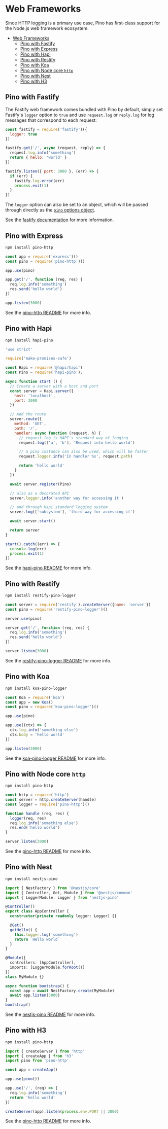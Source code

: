 # Web Frameworks

Since HTTP logging is a primary use case, Pino has first-class support for the Node.js
web framework ecosystem.

- [Web Frameworks](#web-frameworks)
  - [Pino with Fastify](#pino-with-fastify)
  - [Pino with Express](#pino-with-express)
  - [Pino with Hapi](#pino-with-hapi)
  - [Pino with Restify](#pino-with-restify)
  - [Pino with Koa](#pino-with-koa)
  - [Pino with Node core `http`](#pino-with-node-core-http)
  - [Pino with Nest](#pino-with-nest)
  - [Pino with H3](#pino-with-h3)

<a id="fastify"></a>
## Pino with Fastify

The Fastify web framework comes bundled with Pino by default, simply set Fastify's
`logger` option to `true` and use `request.log` or `reply.log` for log messages that correspond
to each request:

```js
const fastify = require('fastify')({
  logger: true
})

fastify.get('/', async (request, reply) => {
  request.log.info('something')
  return { hello: 'world' }
})

fastify.listen({ port: 3000 }, (err) => {
  if (err) {
    fastify.log.error(err)
    process.exit(1)
  }
})
```

The `logger` option can also be set to an object, which will be passed through directly
as the [`pino` options object](/docs/api.md#options-object).

See the [fastify documentation](https://www.fastify.io/docs/latest/Reference/Logging/) for more information.

<a id="express"></a>
## Pino with Express

```sh
npm install pino-http
```

```js
const app = require('express')()
const pino = require('pino-http')()

app.use(pino)

app.get('/', function (req, res) {
  req.log.info('something')
  res.send('hello world')
})

app.listen(3000)
```

See the [pino-http README](https://npm.im/pino-http) for more info.

<a id="hapi"></a>
## Pino with Hapi

```sh
npm install hapi-pino
```

```js
'use strict'

require('make-promises-safe')

const Hapi = require('@hapi/hapi')
const Pino = require('hapi-pino');

async function start () {
  // Create a server with a host and port
  const server = Hapi.server({
    host: 'localhost',
    port: 3000
  })

  // Add the route
  server.route({
    method: 'GET',
    path: '/',
    handler: async function (request, h) {
      // request.log is HAPI's standard way of logging
      request.log(['a', 'b'], 'Request into hello world')

      // a pino instance can also be used, which will be faster
      request.logger.info('In handler %s', request.path)

      return 'hello world'
    }
  })

  await server.register(Pino)

  // also as a decorated API
  server.logger.info('another way for accessing it')

  // and through Hapi standard logging system
  server.log(['subsystem'], 'third way for accessing it')

  await server.start()

  return server
}

start().catch((err) => {
  console.log(err)
  process.exit(1)
})
```

See the [hapi-pino README](https://npm.im/hapi-pino) for more info.

<a id="restify"></a>
## Pino with Restify

```sh
npm install restify-pino-logger
```

```js
const server = require('restify').createServer({name: 'server'})
const pino = require('restify-pino-logger')()

server.use(pino)

server.get('/', function (req, res) {
  req.log.info('something')
  res.send('hello world')
})

server.listen(3000)
```

See the [restify-pino-logger README](https://npm.im/restify-pino-logger) for more info.

<a id="koa"></a>
## Pino with Koa

```sh
npm install koa-pino-logger
```

```js
const Koa = require('koa')
const app = new Koa()
const pino = require('koa-pino-logger')()

app.use(pino)

app.use((ctx) => {
  ctx.log.info('something else')
  ctx.body = 'hello world'
})

app.listen(3000)
```

See the [koa-pino-logger README](https://github.com/pinojs/koa-pino-logger) for more info.

<a id="http"></a>
## Pino with Node core `http`

```sh
npm install pino-http
```

```js
const http = require('http')
const server = http.createServer(handle)
const logger = require('pino-http')()

function handle (req, res) {
  logger(req, res)
  req.log.info('something else')
  res.end('hello world')
}

server.listen(3000)
```

See the [pino-http README](https://npm.im/pino-http) for more info.


<a id="nest"></a>
## Pino with Nest

```sh
npm install nestjs-pino
```

```ts
import { NestFactory } from '@nestjs/core'
import { Controller, Get, Module } from '@nestjs/common'
import { LoggerModule, Logger } from 'nestjs-pino'

@Controller()
export class AppController {
  constructor(private readonly logger: Logger) {}

  @Get()
  getHello() {
    this.logger.log('something')
    return `Hello world`
  }
}

@Module({
  controllers: [AppController],
  imports: [LoggerModule.forRoot()]
})
class MyModule {}

async function bootstrap() {
  const app = await NestFactory.create(MyModule)
  await app.listen(3000)
}
bootstrap()
```

See the [nestjs-pino README](https://npm.im/nestjs-pino) for more info.


<a id="h3"></a>
## Pino with H3

```sh
npm install pino-http
```

```js
import { createServer } from 'http'
import { createApp } from 'h3'
import pino from 'pino-http'

const app = createApp()

app.use(pino())

app.use('/', (req) => {
  req.log.info('something')
  return 'hello world'
})

createServer(app).listen(process.env.PORT || 3000)
```

See the [pino-http README](https://npm.im/pino-http) for more info.
